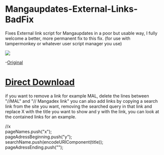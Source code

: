 # Mangaupdates-External-Links-BadFix
Fixes External link script for Mangaupdates in a poor but usable way, I fully welcome a better, more permanent fix to this fix.
(for use with tampermonkey or whatever user script manager you use)

![](https://github.com/Reibies/Mangaupdates-External-Links-BadFix/blob/master/image.png)


-[Original](https://greasyfork.org/en/scripts/39045-mangaupdates-external-links2)

# [Direct Download](https://github.com/Reibies/Mangaupdates-External-Links-BadFix/raw/master/EXTlink_fix.user.js)



if you want to remove a link for example MAL, delete the lines between "//MAL" and "// Mangadex link" you can also add links by copying a search link from the site you want, removing the searched query in that link and replace X with the title you want to show and y with the link, you can look at the contained links for an example.


//x <br/>
pageNames.push("x"); <br/>
pageAdressBeginning.push("y"); <br/>
searchName.push(encodeURIComponent(title)); <br/>
pageAdressEnding.push(""); <br/>
